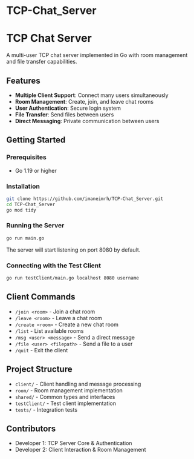 # TCP-Chat_Server

# TCP Chat Server

A multi-user TCP chat server implemented in Go with room management and file transfer capabilities.

## Features

- **Multiple Client Support**: Connect many users simultaneously
- **Room Management**: Create, join, and leave chat rooms
- **User Authentication**: Secure login system
- **File Transfer**: Send files between users
- **Direct Messaging**: Private communication between users

## Getting Started

### Prerequisites

- Go 1.19 or higher

### Installation

```bash
git clone https://github.com/imaneimrh/TCP-Chat_Server.git
cd TCP-Chat_Server
go mod tidy
```

### Running the Server

```bash
go run main.go
```

The server will start listening on port 8080 by default.

### Connecting with the Test Client

```bash
go run testClient/main.go localhost 8080 username
```

## Client Commands

- `/join <room>` - Join a chat room
- `/leave <room>` - Leave a chat room
- `/create <room>` - Create a new chat room
- `/list` - List available rooms
- `/msg <user> <message>` - Send a direct message
- `/file <user> <filepath>` - Send a file to a user
- `/quit` - Exit the client

## Project Structure

- `client/` - Client handling and message processing
- `room/` - Room management implementation
- `shared/` - Common types and interfaces
- `testClient/` - Test client implementation
- `tests/` - Integration tests

## Contributors

- Developer 1: TCP Server Core & Authentication
- Developer 2: Client Interaction & Room Management
